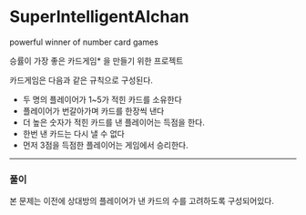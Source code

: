 # SuperIntelligentAIchan
powerful winner of number card games

승률이 가장 좋은 카드게임* 을 만들기 위한 프로젝트  

카드게임은 다음과 같은 규칙으로 구성된다.
- 두 명의 플레이어가 1~5가 적힌 카드를 소유한다
- 플레이어가 번갈아가며 카드를 한장씩 낸다
- 더 높은 숫자가 적힌 카드를 낸 플레이어는 득점을 한다.
- 한번 낸 카드는 다시 낼 수 없다
- 먼저 3점을 득점한 플레이어는 게임에서 승리한다.

---
### 풀이
본 문제는 이전에 상대방의 플레이어가 낸 카드의 수를 고려하도록 구성되어있다.  
